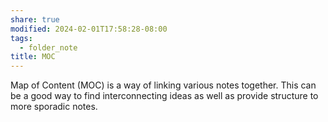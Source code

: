 ```yaml
---
share: true
modified: 2024-02-01T17:58:28-08:00
tags:
  - folder_note
title: MOC
---
```


Map of Content (MOC) is a way of linking various notes together. This can be a good way to find interconnecting ideas as well as provide structure to more sporadic notes.